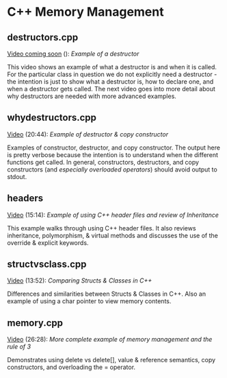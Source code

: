 # C++ Memory Management

## destructors.cpp

[Video coming soon]() (): *Example of a destructor*

This video shows an example of what a destructor is and when it is called.  For the particular class in question we do not explicitly need a destructor - the intention is just to show what a destructor is, how to declare one, and when a destructor gets called.  The next video goes into more detail about why destructors are needed with more advanced examples.  

## whydestructors.cpp

[Video](https://youtu.be/M48fMs8LAkg) (20:44): *Example of destructor & copy constructor*

Examples of constructor, destructor, and copy constructor.  The output here is pretty verbose because the intention is to understand when the different functions get called.  In general, constructors, destructors, and copy constructors (and *especially overloaded operators*) should avoid output to stdout.

## headers

[Video](https://youtu.be/JVFjEJidilE) (15:14): *Example of using C++ header files and review of Inheritance*

This example walks through using C++ header files.  It also reviews inheritance, polymorphism, & virtual methods and discusses the use of the override & explicit keywords.

## structvsclass.cpp

[Video](https://youtu.be/PyGxAl4sfK0) (13:52): *Comparing Structs & Classes in C++*

Differences and similarities between Structs & Classes in C++.  Also an example of using a char pointer to view memory contents.

## memory.cpp

[Video](https://youtu.be/rlAHJFy3zH4) (26:28): *More complete example of memory management and the rule of 3*  

Demonstrates using delete vs delete[], value & reference semantics, copy constructors, and overloading the = operator.  
